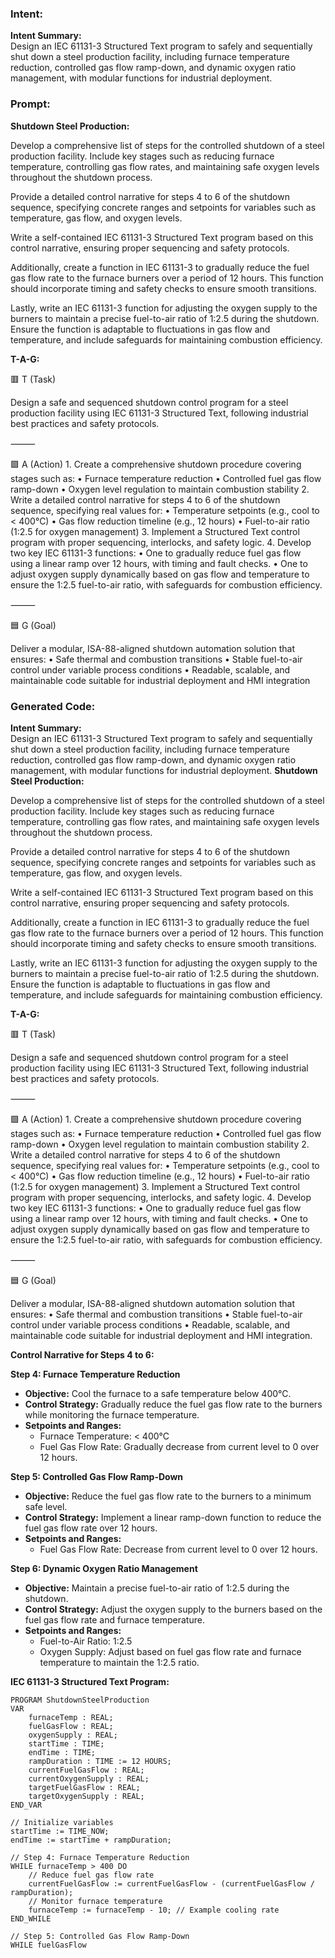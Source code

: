 ### Intent:
**Intent Summary:**  
Design an IEC 61131-3 Structured Text program to safely and sequentially shut down a steel production facility, including furnace temperature reduction, controlled gas flow ramp-down, and dynamic oxygen ratio management, with modular functions for industrial deployment.

### Prompt:
**Shutdown Steel Production:**

Develop a comprehensive list of steps for the controlled shutdown of a steel production facility. Include key stages such as reducing furnace temperature, controlling gas flow rates, and maintaining safe oxygen levels throughout the shutdown process.

Provide a detailed control narrative for steps 4 to 6 of the shutdown sequence, specifying concrete ranges and setpoints for variables such as temperature, gas flow, and oxygen levels.

Write a self-contained IEC 61131-3 Structured Text program based on this control narrative, ensuring proper sequencing and safety protocols.

Additionally, create a function in IEC 61131-3 to gradually reduce the fuel gas flow rate to the furnace burners over a period of 12 hours. This function should incorporate timing and safety checks to ensure smooth transitions.

Lastly, write an IEC 61131-3 function for adjusting the oxygen supply to the burners to maintain a precise fuel-to-air ratio of 1:2.5 during the shutdown. Ensure the function is adaptable to fluctuations in gas flow and temperature, and include safeguards for maintaining combustion efficiency.

**T-A-G:**

🟥 T (Task)

Design a safe and sequenced shutdown control program for a steel production facility using IEC 61131-3 Structured Text, following industrial best practices and safety protocols.

⸻

🟩 A (Action)
	1.	Create a comprehensive shutdown procedure covering stages such as:
	•	Furnace temperature reduction
	•	Controlled fuel gas flow ramp-down
	•	Oxygen level regulation to maintain combustion stability
	2.	Write a detailed control narrative for steps 4 to 6 of the shutdown sequence, specifying real values for:
	•	Temperature setpoints (e.g., cool to < 400°C)
	•	Gas flow reduction timeline (e.g., 12 hours)
	•	Fuel-to-air ratio (1:2.5 for oxygen management)
	3.	Implement a Structured Text control program with proper sequencing, interlocks, and safety logic.
	4.	Develop two key IEC 61131-3 functions:
	•	One to gradually reduce fuel gas flow using a linear ramp over 12 hours, with timing and fault checks.
	•	One to adjust oxygen supply dynamically based on gas flow and temperature to ensure the 1:2.5 fuel-to-air ratio, with safeguards for combustion efficiency.

⸻

🟦 G (Goal)

Deliver a modular, ISA-88-aligned shutdown automation solution that ensures:
	•	Safe thermal and combustion transitions
	•	Stable fuel-to-air control under variable process conditions
	•	Readable, scalable, and maintainable code suitable for industrial deployment and HMI integration

### Generated Code:
**Intent Summary:**  
Design an IEC 61131-3 Structured Text program to safely and sequentially shut down a steel production facility, including furnace temperature reduction, controlled gas flow ramp-down, and dynamic oxygen ratio management, with modular functions for industrial deployment.
**Shutdown Steel Production:**

Develop a comprehensive list of steps for the controlled shutdown of a steel production facility. Include key stages such as reducing furnace temperature, controlling gas flow rates, and maintaining safe oxygen levels throughout the shutdown process.

Provide a detailed control narrative for steps 4 to 6 of the shutdown sequence, specifying concrete ranges and setpoints for variables such as temperature, gas flow, and oxygen levels.

Write a self-contained IEC 61131-3 Structured Text program based on this control narrative, ensuring proper sequencing and safety protocols.

Additionally, create a function in IEC 61131-3 to gradually reduce the fuel gas flow rate to the furnace burners over a period of 12 hours. This function should incorporate timing and safety checks to ensure smooth transitions.

Lastly, write an IEC 61131-3 function for adjusting the oxygen supply to the burners to maintain a precise fuel-to-air ratio of 1:2.5 during the shutdown. Ensure the function is adaptable to fluctuations in gas flow and temperature, and include safeguards for maintaining combustion efficiency.

**T-A-G:**

🟥 T (Task)

Design a safe and sequenced shutdown control program for a steel production facility using IEC 61131-3 Structured Text, following industrial best practices and safety protocols.

⸻

🟩 A (Action)
	1.	Create a comprehensive shutdown procedure covering stages such as:
	•	Furnace temperature reduction
	•	Controlled fuel gas flow ramp-down
	•	Oxygen level regulation to maintain combustion stability
	2.	Write a detailed control narrative for steps 4 to 6 of the shutdown sequence, specifying real values for:
	•	Temperature setpoints (e.g., cool to < 400°C)
	•	Gas flow reduction timeline (e.g., 12 hours)
	•	Fuel-to-air ratio (1:2.5 for oxygen management)
	3.	Implement a Structured Text control program with proper sequencing, interlocks, and safety logic.
	4.	Develop two key IEC 61131-3 functions:
	•	One to gradually reduce fuel gas flow using a linear ramp over 12 hours, with timing and fault checks.
	•	One to adjust oxygen supply dynamically based on gas flow and temperature to ensure the 1:2.5 fuel-to-air ratio, with safeguards for combustion efficiency.

⸻

🟦 G (Goal)

Deliver a modular, ISA-88-aligned shutdown automation solution that ensures:
	•	Safe thermal and combustion transitions
	•	Stable fuel-to-air control under variable process conditions
	•	Readable, scalable, and maintainable code suitable for industrial deployment and HMI integration.

**Control Narrative for Steps 4 to 6:**

**Step 4: Furnace Temperature Reduction**
- **Objective:** Cool the furnace to a safe temperature below 400°C.
- **Control Strategy:** Gradually reduce the fuel gas flow rate to the burners while monitoring the furnace temperature.
- **Setpoints and Ranges:**
  - Furnace Temperature: < 400°C
  - Fuel Gas Flow Rate: Gradually decrease from current level to 0 over 12 hours.

**Step 5: Controlled Gas Flow Ramp-Down**
- **Objective:** Reduce the fuel gas flow rate to the burners to a minimum safe level.
- **Control Strategy:** Implement a linear ramp-down function to reduce the fuel gas flow rate over 12 hours.
- **Setpoints and Ranges:**
  - Fuel Gas Flow Rate: Decrease from current level to 0 over 12 hours.

**Step 6: Dynamic Oxygen Ratio Management**
- **Objective:** Maintain a precise fuel-to-air ratio of 1:2.5 during the shutdown.
- **Control Strategy:** Adjust the oxygen supply to the burners based on the fuel gas flow rate and furnace temperature.
- **Setpoints and Ranges:**
  - Fuel-to-Air Ratio: 1:2.5
  - Oxygen Supply: Adjust based on fuel gas flow rate and furnace temperature to maintain the 1:2.5 ratio.

**IEC 61131-3 Structured Text Program:**

```structuredtext
PROGRAM ShutdownSteelProduction
VAR
    furnaceTemp : REAL;
    fuelGasFlow : REAL;
    oxygenSupply : REAL;
    startTime : TIME;
    endTime : TIME;
    rampDuration : TIME := 12 HOURS;
    currentFuelGasFlow : REAL;
    currentOxygenSupply : REAL;
    targetFuelGasFlow : REAL;
    targetOxygenSupply : REAL;
END_VAR

// Initialize variables
startTime := TIME_NOW;
endTime := startTime + rampDuration;

// Step 4: Furnace Temperature Reduction
WHILE furnaceTemp > 400 DO
    // Reduce fuel gas flow rate
    currentFuelGasFlow := currentFuelGasFlow - (currentFuelGasFlow / rampDuration);
    // Monitor furnace temperature
    furnaceTemp := furnaceTemp - 10; // Example cooling rate
END_WHILE

// Step 5: Controlled Gas Flow Ramp-Down
WHILE fuelGasFlow
